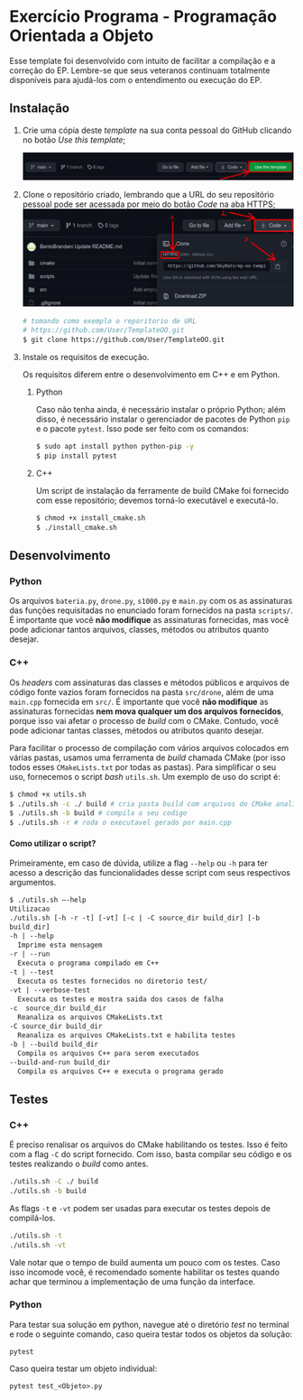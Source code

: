 # Exercício Programa - Programação Orientada a Objeto

Esse template foi desenvolvido com intuito de facilitar a compilação e a correção do EP. Lembre-se que seus veteranos continuam totalmente disponíveis para ajudá-los com o entendimento ou execução do EP.

## Instalação

1. Crie uma cópia deste *template* na sua conta pessoal do GitHub clicando no botão *Use this template*;

    ![Botão para usar o *template* de repositório fornecido](github/template.png "Você deve clicar no botão ao lado de Code e selecionar sua conta pessoal")

2. Clone o repositório criado, lembrando que a URL do seu repositório pessoal pode ser acessada por meio do botão *Code* na aba HTTPS;
    ![Forma de acessar o link do repositório](github/clone.png "Clique em Code > HTTPS para acessar a URL para clonar seu repositório")
    ```bash
    # tomando como exemplo o reporitorio de URL
    # https://github.com/User/TemplateOO.git
    $ git clone https://github.com/User/TemplateOO.git
    ```

3. Instale os requisitos de execução.

    Os requisitos diferem entre o desenvolvimento em C++ e em Python.

    1. Python

        Caso não tenha ainda, é necessário instalar o próprio Python; além disso, é necessário instalar o gerenciador de pacotes de Python `pip` e o pacote `pytest`. Isso pode ser feito com os comandos:
        ```bash
        $ sudo apt install python python-pip -y
        $ pip install pytest
        ```

    2. C++

        Um script de instalação da ferramente de build CMake foi fornecido com esse repositório; devemos torná-lo executável e executá-lo.
        ```bash
        $ chmod +x install_cmake.sh
        $ ./install_cmake.sh
        ```

## Desenvolvimento

### Python

Os arquivos `bateria.py`, `drone.py`, `s1000.py` e `main.py` com os as assinaturas das funções requisitadas no enunciado foram fornecidos na pasta `scripts/`. É importante que você **não modifique** as assinaturas fornecidas, mas você pode adicionar tantos arquivos, classes, métodos ou atributos quanto desejar.

### C++

Os *headers* com assinaturas das classes e métodos públicos e arquivos de código fonte vazios foram fornecidos na pasta `src/drone`, além de uma `main.cpp` fornecida em `src/`. É importante que você **não modifique** as assinaturas fornecidas **nem mova qualquer um dos arquivos fornecidos**, porque isso vai afetar o processo de *build* com o CMake. Contudo, você pode adicionar tantas classes, métodos ou atributos quanto desejar.

Para facilitar o processo de compilação com vários arquivos colocados em várias pastas, usamos uma ferramenta de *build* chamada CMake (por isso todos esses `CMakeLists.txt` por todas as pastas). Para simplificar o seu uso, fornecemos o script *bash* `utils.sh`. Um exemplo de uso do script é:
```bash
$ chmod +x utils.sh
$ ./utils.sh -c ./ build # cria pasta build com arquivos do CMake analisados
$ ./utils.sh -b build # compila o seu codigo
$ ./utils.sh -r # roda o executavel gerado por main.cpp
```

#### Como utilizar o script?

Primeiramente, em caso de dúvida, utilize a flag `--help` ou `-h` para ter acesso a descrição das funcionalidades desse script com seus respectivos argumentos.

```
$ ./utils.sh –-help
Utilizacao
./utils.sh [-h -r -t] [-vt] [-c | -C source_dir build_dir] [-b build_dir]
-h | --help
  Imprime esta mensagem
-r | --run
  Executa o programa compilado em C++
-t | --test
  Executa os testes fornecidos no diretorio test/
-vt | --verbose-test
  Executa os testes e mostra saida dos casos de falha
-c  source_dir build_dir
  Reanaliza os arquivos CMakeLists.txt
-C source_dir build_dir
  Reanaliza os arquivos CMakeLists.txt e habilita testes
-b | --build build_dir
  Compila os arquivos C++ para serem executados
--build-and-run build_dir
  Compila os arquivos C++ e executa o programa gerado
```

## Testes

### C++

É preciso renalisar os arquivos do CMake habilitando os testes. Isso é feito com a flag `-C` do script fornecido. Com isso, basta compilar seu código e os testes realizando o *build* como antes.
```bash
./utils.sh -C ./ build
./utils.sh -b build
```

As flags `-t`  e `-vt`  podem ser usadas para executar os testes depois de compilá-los.
```bash
./utils.sh -t
./utils.sh -vt
```

Vale notar que o tempo de build aumenta um pouco com os testes. Caso isso incomode você, é recomendado somente habilitar os testes quando achar que terminou a implementação de uma função da interface.

### Python

Para testar sua solução em python, navegue até o diretório _test_ no terminal e rode o seguinte comando, caso queira testar todos os objetos da solução:
```
pytest
```
Caso queira testar um objeto individual:
```
pytest test_<Objeto>.py
```

